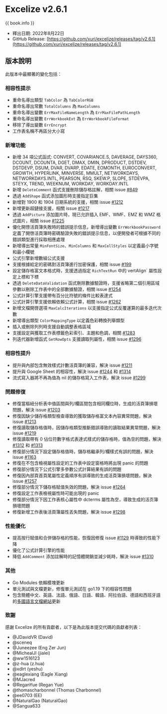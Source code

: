 # Excelize v2.6.1

{{ book.info }}

* 釋出日期: 2022年8月22日
* GitHub Release: [https://github.com/xuri/excelize/releases/tag/v2.6.1](https://github.com/xuri/excelize/releases/tag/v2.6.1)

## 版本說明

此版本中最顯著的變化包括：

### 相容性提示

* 重命名導出類型 `TabColor` 為 `TabColorRGB`
* 重命名導出常數 `TotalColumns` 為 `MaxColumns`
* 重命名導出變數 `ErrMaxFileNameLength` 為 `ErrMaxFilePathLength`
* 重命名導出變數 `ErrWorkbookExt` 為 `ErrWorkbookFileFormat`
* 移除了導出變數 `ErrEncrypt`
* 工作表名稱不再區分大小寫

### 新增功能

* 新增 34 項公式函式: CONVERT, COVARIANCE.S, DAVERAGE, DAYS360, DCOUNT, DCOUNTA, DGET, DMAX, DMIN, DPRODUCT, DSTDEV, DSTDEVP, DSUM, DVAR, DVARP, EDATE, EOMONTH, EUROCONVERT, GROWTH, HYPERLINK, MINVERSE, MMULT, NETWORKDAYS, NETWORKDAYS.INTL, PEARSON, RSQ, SKEW.P, SLOPE, STDEVPA, STEYX, TREND, WEEKNUM, WORKDAY, WORKDAY.INTL
* 新增 `DeleteComment` 函式支援刪除儲存格註解，相關 issue [#849](https://github.com/xuri/excelize/issues/849)
* 透過 `AddShape` 函式添加圖形時支援指定巨集
* 新增對 1900 和 1904 日期系統的支援，相關 issue [#1212](https://github.com/xuri/excelize/issues/1212)
* 新增更新超鏈接支援，相關 issue [#1217](https://github.com/xuri/excelize/issues/1217)
* 透過 `AddPicture` 添加圖片時，現已允許插入 EMF、WMF、EMZ 和 WMZ 格式圖片，相關 issue [#1225](https://github.com/xuri/excelize/issues/1225)
* 優化開啓活頁簿失敗時的錯誤提示信息，新增導出變數 `ErrWorkbookPassword` 定義了開啓活頁簿時密碼驗證失敗的錯誤提示信息，以便開發者可根據不同的錯誤類型進行採取相應處理
* 新增導出常量 `MinFontSize`、`MinColumns` 和 `MaxCellStyles` 以定義最小字號和最小欄號
* 公式引擎新增數組公式支援
* 支援根據給定的密碼對活頁簿進行加密保護，相關 issue [#199](https://github.com/xuri/excelize/issues/199)
* 設定儲存格富文本格式時，支援透過指定 `RichTextRun` 中的 vertAlign` 屬性設定上標和下標
* 透過 `DeleteDataValidation` 函式刪除數據驗證時，支援省略第二個引用區域參數以刪除工作表中的全部數據驗證，相關 issue [#1254](https://github.com/xuri/excelize/issues/1254)
* 公式計算引擎支援帶有百分比符號的條件比較表達式
* 公式計算引擎支援依賴依賴公式計算，相關 issue [#1262](https://github.com/xuri/excelize/issues/1262)
* 新增文檔開啓選項 `MaxCalcIterations` 以支援指定公式反覆運算的最多迭代次數
* 新增導出類型  `ColorMappingType` 以定義色彩轉換列舉類型
* 插入或刪除列列時支援自動調整表格區域
* 支援設定與獲取工作表標籤色彩索引、主題和色調，相關 [#1283](https://github.com/xuri/excelize/issues/1283)
* 列迭代器新增函式 `GetRowOpts` 支援讀取列屬性，相關 issue [#1296](https://github.com/xuri/excelize/issues/1296)

### 相容性提升

* 提升與內部包含無效樣式計數活頁簿的兼容，解決 issue [#1211](https://github.com/xuri/excelize/issues/1211)
* 提升與 Google Sheet 的相容性，解決 issue [#1244](https://github.com/xuri/excelize/issues/1244) 和 [#1314](https://github.com/xuri/excelize/issues/1314)
* 流式寫入器將不再為值為 nil 的儲存格寫入工作表，解決 issue [#1299](https://github.com/xuri/excelize/issues/1299)

### 問題修復

* 修復當樞紐分析表中值區間與列/欄區間包含相同欄位時，生成的活頁簿損壞問題，解決 issue [#1203](https://github.com/xuri/excelize/issues/1203)
* 修復因缺少儲存格類型檢查導致的獲取儲存格富文本內容異常問題，解決 issue [#1213](https://github.com/xuri/excelize/issues/1213)
* 修復讀取儲存格值時，因儲存格類型推斷錯誤導致的讀取結果異常問題，解決 issue [#1219](https://github.com/xuri/excelize/issues/1219)
* 修復讀取帶有 0 佔位符數字格式表達式樣式的儲存格時，值為空的問題，解決 [#1312](https://github.com/xuri/excelize/issues/1312) 和 [#1313](https://github.com/xuri/excelize/issues/1313)
* 修復部分情況下設定儲存格值時，儲存格繼承列/欄樣式有誤的問題，解決 issue [#1163](https://github.com/xuri/excelize/issues/1163)
* 修復在不包含檢視屬性設定的工作表中設定窗格時將出現 panic 的問題
* 修復部分情況下公式引擎多參數公式計算結果有誤的問題
* 修復因內部頁首頁尾屬性定義順序有誤導致的生成活頁簿損壞問題，解決 issue [#1257](https://github.com/xuri/excelize/issues/1257)
* 修復部分情況下儲存格賦值失效的問題，解決 issue [#1264](https://github.com/xuri/excelize/issues/1264)
* 修復設定工作表檢視屬性時可能出現的 panic
* 修復部分情況下因工作表核心屬性中 dcterms 屬性為空，導致生成的活页簿損壞問題
* 修復新增工作表後活頁簿屬性丟失問題，解決 issue [#1298](https://github.com/xuri/excelize/issues/1298)

### 性能優化

* 提高按行賦值和合併儲存格的性能，恢復因修復 issue [#1129](https://github.com/xuri/excelize/issues/1129) 時導致的性能下降
* 優化了公式計算引擎的性能
* 降低 `AddComment` 添加註解時的記憶體開銷並減少耗時，解決 issue [#1310](https://github.com/xuri/excelize/issues/1310)

### 其他

* Go Modules 依賴模塊更新
* 單元測試與文檔更新，修復單元測試在 go1.19 下的相容性問題
* 包含簡體中文、英語、法語、俄語、日語、韓語、阿拉伯語、德語和西班牙語的[多國語言文檔網站](https://xuri.me/excelize)更新

### 致謝

感謝 Excelize 的所有貢獻者，以下是為此版本提交代碼的貢獻者列表：

* @JDavidVR (David)
* @sceneq
* @Juneezee (Eng Zer Jun)
* @MichealJl (jialei)
* @ww1516123
* @z-hua (z.hua)
* @xdlrt (yeshu)
* @eaglexiang (Eagle Xiang)
* @MJacred
* @ReganYue (Regan Yue)
* @thomascharbonnel (Thomas Charbonnel)
* @ee0703 (EE)
* @NaturalGao (NaturalGao)
* @Sangua633
